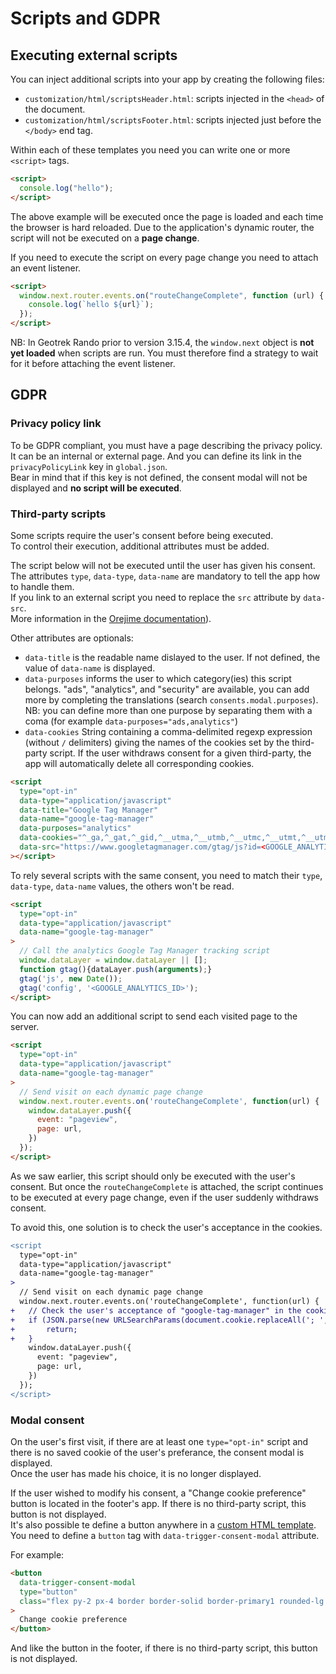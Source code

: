 # Scripts and GDPR

## Executing external scripts

You can inject additional scripts into your app by creating the following files:

- `customization/html/scriptsHeader.html`: scripts injected in the `<head>` of the document.
- `customization/html/scriptsFooter.html`: scripts injected just before the `</body>` end tag.

Within each of these templates you need you can write one or more `<script>` tags.

```html
<script>
  console.log("hello");
</script>
```

The above example will be executed once the page is loaded and each time the browser is hard reloaded. Due to the application's dynamic router, the script will not be executed on a **page change**.

If you need to execute the script on every page change you need to attach an event listener.

```html
<script>
  window.next.router.events.on("routeChangeComplete", function (url) {
    console.log(`hello ${url}`);
  });
</script>
```

NB: In Geotrek Rando prior to version 3.15.4, the `window.next` object is **not yet loaded** when scripts are run. You must therefore find a strategy to wait for it before attaching the event listener.

## GDPR

### Privacy policy link

To be GDPR compliant, you must have a page describing the privacy policy.  
It can be an internal or external page. And you can define its link in the `privacyPolicyLink` key in `global.json`.  
Bear in mind that if this key is not defined, the consent modal will not be displayed and **no script will be executed**.

### Third-party scripts

Some scripts require the user's consent before being executed.  
To control their execution, additional attributes must be added.

The script below will not be executed until the user has given his consent.  
The attributes `type`, `data-type`, `data-name` are mandatory to tell the app how to handle them.  
If you link to an external script you need to replace the `src` attribute by `data-src`.  
More information in the [Orejime documentation](https://github.com/empreinte-digitale/orejime/#third-party-script-tags-change)).

Other attributes are optionals:

- `data-title` is the readable name dislayed to the user. If not defined, the value of `data-name` is displayed.
- `data-purposes` informs the user to which category(ies) this script belongs. "ads", "analytics", and "security" are available, you can add more by completing the translations (search `consents.modal.purposes`). NB: you can define more than one purpose by separating them with a coma (for example `data-purposes="ads,analytics"`)
- `data-cookies` String containing a comma-delimited regexp expression (without `/` delimiters) giving the names of the cookies set by the third-party script. If the user withdraws consent for a given third-party, the app will automatically delete all corresponding cookies.

```html
<script
  type="opt-in"
  data-type="application/javascript"
  data-title="Google Tag Manager"
  data-name="google-tag-manager"
  data-purposes="analytics"
  data-cookies="^_ga,^_gat,^_gid,^__utma,^__utmb,^__utmc,^__utmt,^__utmz"
  data-src="https://www.googletagmanager.com/gtag/js?id=<GOOGLE_ANALYTICS_ID>"
></script>
```

To rely several scripts with the same consent, you need to match their `type`, `data-type`, `data-name` values, the others won't be read.

```html
<script
  type="opt-in"
  data-type="application/javascript"
  data-name="google-tag-manager"
>
  // Call the analytics Google Tag Manager tracking script
  window.dataLayer = window.dataLayer || [];
  function gtag(){dataLayer.push(arguments);}
  gtag('js', new Date());
  gtag('config', '<GOOGLE_ANALYTICS_ID>');
</script>
```

You can now add an additional script to send each visited page to the server.

```html
<script
  type="opt-in"
  data-type="application/javascript"
  data-name="google-tag-manager"
>
  // Send visit on each dynamic page change
  window.next.router.events.on('routeChangeComplete', function(url) {
    window.dataLayer.push({
      event: "pageview",
      page: url,
    })
  });
</script>
```

As we saw earlier, this script should only be executed with the user's consent. But once the `routeChangeComplete` is attached, the script continues to be executed at every page change, even if the user suddenly withdraws consent.

To avoid this, one solution is to check the user's acceptance in the cookies.

```diff
<script
  type="opt-in"
  data-type="application/javascript"
  data-name="google-tag-manager"
>
  // Send visit on each dynamic page change
  window.next.router.events.on('routeChangeComplete', function(url) {
+   // Check the user's acceptance of "google-tag-manager" in the cookies
+   if (JSON.parse(new URLSearchParams(document.cookie.replaceAll('; ', '&')).get('orejime') ?? null)?.["google-tag-manager"] !== true) {
+       return;
+   }
    window.dataLayer.push({
      event: "pageview",
      page: url,
    })
  });
</script>
```

### Modal consent

On the user's first visit, if there are at least one `type="opt-in"` script and there is no saved cookie of the user's preferance, the consent modal is displayed.  
Once the user has made his choice, it is no longer displayed.

If the user wished to modify his consent, a "Change cookie preference" button is located in the footer's app. If there is no third-party script, this button is not displayed.  
It's also possible te define a button anywhere in a [custom HTML template](customization.md#html--scripts). You need to define a `button` tag with `data-trigger-consent-modal` attribute.

For example:

```html
<button
  data-trigger-consent-modal
  type="button"
  class="flex py-2 px-4 border border-solid border-primary1 rounded-lg text-sm text-primary1 bg-white font-semibold transition transition-color hover:bg-primary2 focus:bg-primary2"
>
  Change cookie preference
</button>
```

And like the button in the footer, if there is no third-party script, this button is not displayed.
